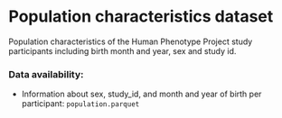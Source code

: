 # Population characteristics dataset  

Population characteristics of the Human Phenotype Project study participants including birth month and year, sex and study id.

### Data availability:

- Information about sex, study_id, and month and year of birth per participant: `population.parquet`
